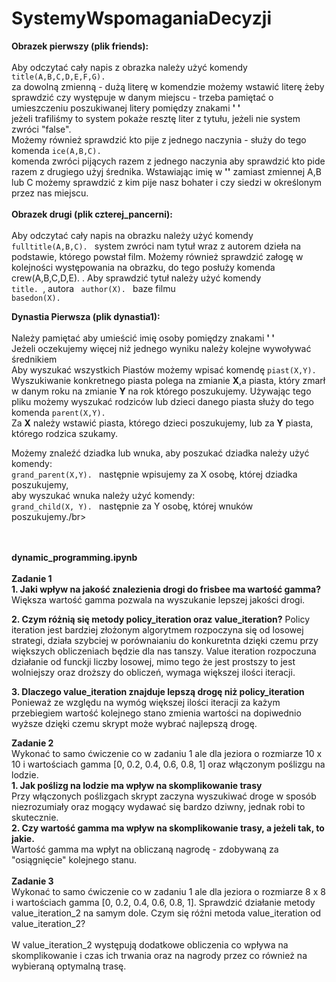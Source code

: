 # SystemyWspomaganiaDecyzji
<b>Obrazek pierwszy (plik friends):</b></br></br>
Aby odczytać cały napis z obrazka należy użyć komendy <code> title(A,B,C,D,E,F,G).</code></br>
za dowolną zmienną - dużą literę w komendzie możemy wstawić literę żeby sprawdzić czy występuje w danym miejscu - trzeba pamiętać o umieszczeniu poszukiwanej litery pomiędzy znakami <b>' '</b> </br> jeżeli trafiliśmy to system pokaże resztę liter z tytułu, jeżeli nie system zwróci "false".</br>
Możemy również sprawdzić kto pije z jednego naczynia - służy do tego komenda <code>ice(A,B,C).</code></br>
komenda zwróci pijących razem z jednego naczynia aby sprawdzić kto pide razem z drugiego użyj średnika. Wstawiając imię w <b>''</b> zamiast zmiennej A,B lub C możemy sprawdzić z kim pije nasz bohater i czy siedzi w określonym przez nas miejscu. 
</br></br>
<b>Obrazek drugi (plik czterej_pancerni):</b></br></br>
Aby odczytać cały napis na obrazku należy użyć komendy <code>fulltitle(A,B,C). </code> system zwróci nam tytuł wraz z autorem dzieła na podstawie, którego powstał film. Możemy również sprawdzić załogę w kolejności występowania na obrazku, do tego posłuży komenda crew(A,B,C,D,E). </code>. Aby sprawdzić tytuł należy użyć komendy <code> title<X>. </code>, autora <code> author(X). </code> baze filmu <code> basedon(X).</code>

<b>Dynastia Pierwsza (plik dynastia1):</b></br></br>
Należy pamiętać aby umieścić imię osoby pomiędzy znakami <b>' '</b> </br>
Jeżeli oczekujemy więcej niż jednego wyniku należy kolejne wywoływać średnikiem</br>
Aby wyszukać wszystkich Piastów możemy wpisać komendę <code>piast(X,Y).</code></br> Wyszukiwanie konkretnego piasta polega na zmianie <b>X</b>,a piasta, który zmarł w danym roku na zmianie <b>Y</b> na rok którego poszukujemy. 
Używając tego pliku możemy wyszukać rodziców lub dzieci danego piasta służy do tego komenda <code>parent(X,Y).</code></br>
Za <b>X</b> należy wstawić piasta, którego dzieci poszukujemy, lub za <b>Y</b> piasta, którego rodzica szukamy.

Możemy znaleźć dziadka lub wnuka, aby poszukać dziadka należy użyć komendy:</br> <code>grand_parent(X,Y). </code> następnie wpisujemy za X osobę, której dziadka poszukujemy,</br> aby wyszukać wnuka należy użyć komendy:</br> <code>grand_child(X, Y). </code> następnie za Y osobę, której wnuków poszukujemy./br></br>

</br></br>
<b> dynamic_programming.ipynb </b></br></br>
<b>Zadanie 1</b> </br>
<b>1. Jaki wpływ na jakość znalezienia drogi do frisbee ma wartość gamma? </br> </b>
Większa wartość gamma pozwala na wyszukanie lepszej jakości drogi.

<b>2.	Czym różnią się metody policy_iteration oraz value_iteration?</b>
Policy iteration jest bardziej złożonym algorytmem rozpoczyna się od losowej strategi, działa szybciej w porównaianiu do konkuretnta dzięki czemu przy większych obliczeniach będzie dla nas tanszy. Value iteration rozpoczuna działanie od funckji liczby losowej, mimo tego że jest prostszy to jest wolniejszy oraz droższy do obliczeń, wymaga większej ilości iteracji.


<b>3.	Dlaczego value_iteration znajduje lepszą drogę niż policy_iteration</b>
Ponieważ ze względu na wymóg większej ilości iteracji za każym przebiegiem wartość kolejnego stano zmienia wartości na dopiwednio wyższe dzięki czemu skrypt może wybrać najlepszą drogę.

<b>Zadanie 2</b></br>
Wykonać to samo ćwiczenie co w zadaniu 1 ale dla jeziora o rozmiarze 10 x 10 i wartościach gamma [0, 0.2, 0.4, 0.6, 0.8, 1] oraz włączonym poślizgu na lodzie.</br>
<b>1. Jak poślizg na lodzie ma wpływ na skomplikowanie trasy</b></br>
Przy włączonych poślizgach skrypt zaczyna wyszukiwać droge w sposób niezrozumiały oraz mogący wydawać się bardzo dziwny, jednak robi to skutecznie.</br>
<b>2. Czy wartość gamma ma wpływ na skomplikowanie trasy, a jeżeli tak, to jakie.</b></br>
Wartość gamma ma wpłyt na obliczaną nagrodę - zdobywaną za "osiągnięcie" kolejnego stanu.</br></br>
<b>Zadanie 3</b></br>
Wykonać to samo ćwiczenie co w zadaniu 1 ale dla jeziora o rozmiarze 8 x 8 i wartościach gamma [0, 0.2, 0.4, 0.6, 0.8, 1].
Sprawdzić działanie metody value_iteration_2 na samym dole.
Czym się różni metoda value_iteration od value_iteration_2?</br></br>
W value_iteration_2 występują dodatkowe obliczenia co wpływa na skomplikowanie i czas ich trwania oraz na nagrody przez co również na wybieraną optymalną trasę.
